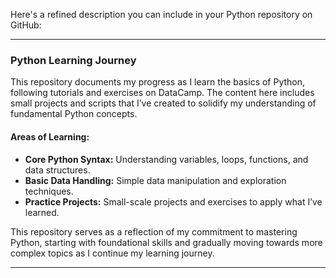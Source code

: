 Here's a refined description you can include in your Python repository on GitHub:

---

### Python Learning Journey

This repository documents my progress as I learn the basics of Python, following tutorials and exercises on DataCamp. The content here includes small projects and scripts that I’ve created to solidify my understanding of fundamental Python concepts.

#### Areas of Learning:
- **Core Python Syntax:** Understanding variables, loops, functions, and data structures.
- **Basic Data Handling:** Simple data manipulation and exploration techniques.
- **Practice Projects:** Small-scale projects and exercises to apply what I’ve learned.

This repository serves as a reflection of my commitment to mastering Python, starting with foundational skills and gradually moving towards more complex topics as I continue my learning journey.

---
